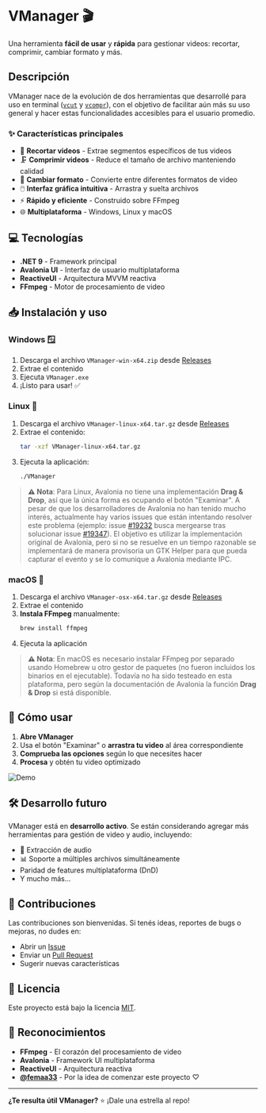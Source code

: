 # VManager 🎬

Una herramienta **fácil de usar** y **rápida** para gestionar videos: recortar, comprimir, cambiar formato y más.

## Descripción

VManager nace de la evolución de dos herramientas que desarrollé para uso en terminal ([`vcut`](https://github.com/balta-dev/vcut) y [`vcompr`](https://github.com/balta-dev/vcompr)), con el objetivo de facilitar aún más su uso general y hacer estas funcionalidades accesibles para el usuario promedio. 

### ✨ Características principales

- 🎥 **Recortar videos** - Extrae segmentos específicos de tus videos
- 🗜️ **Comprimir videos** - Reduce el tamaño de archivo manteniendo calidad
- 🔄 **Cambiar formato** - Convierte entre diferentes formatos de video
- 🖱️ **Interfaz gráfica intuitiva** - Arrastra y suelta archivos
- ⚡ **Rápido y eficiente** - Construido sobre FFmpeg
- 🌐 **Multiplataforma** - Windows, Linux y macOS

## 💻 Tecnologías

- **.NET 9** - Framework principal
- **Avalonia UI** - Interfaz de usuario multiplataforma  
- **ReactiveUI** - Arquitectura MVVM reactiva
- **FFmpeg** - Motor de procesamiento de video

## 📥 Instalación y uso

### Windows 🪟
1. Descarga el archivo `VManager-win-x64.zip` desde [Releases](../../releases)
2. Extrae el contenido
3. Ejecuta `VManager.exe`
4. ¡Listo para usar! ✅

### Linux 🐧
1. Descarga el archivo `VManager-linux-x64.tar.gz` desde [Releases](../../releases)
2. Extrae el contenido:
   ```bash
   tar -xzf VManager-linux-x64.tar.gz
   ```
3. Ejecuta la aplicación:
   ```bash
   ./VManager
   ```

> **⚠️ Nota**: Para Linux, Avalonia no tiene una implementación **Drag & Drop**, así que la única forma es ocupando el botón "Examinar". A pesar de que los desarrolladores de Avalonia no han tenido mucho interés, actualmente hay varios issues que están intentando resolver este problema (ejemplo: issue [#19232](https://github.com/AvaloniaUI/Avalonia/pull/19232) busca mergearse tras solucionar issue [#19347](https://github.com/AvaloniaUI/Avalonia/pull/19347)). El objetivo es utilizar la implementación original de Avalonia, pero si no se resuelve en un tiempo razonable se implementará de manera provisoria un GTK Helper para que pueda capturar el evento y se lo comunique a Avalonia mediante IPC.

### macOS 🍎
1. Descarga el archivo `VManager-osx-x64.tar.gz` desde [Releases](../../releases)
2. Extrae el contenido
3. **Instala FFmpeg** manualmente:
   ```bash
   brew install ffmpeg
   ```
4. Ejecuta la aplicación

> **⚠️ Nota**: En macOS es necesario instalar FFmpeg por separado usando Homebrew u otro gestor de paquetes (no fueron incluidos los binarios en el ejecutable). Todavía no ha sido testeado en esta plataforma, pero según la documentación de Avalonia la función **Drag & Drop** si está disponible.

## 🎯 Cómo usar

1. **Abre VManager**
2. Usa el botón "Examinar" o **arrastra tu video** al área correspondiente
3. **Comprueba las opciones** según lo que necesites hacer
4. **Procesa** y obtén tu video optimizado

![Demo](assets/demo.gif) <!-- Agregá un gif demo cuando tengas uno -->

## 🛠️ Desarrollo futuro

VManager está en **desarrollo activo**. Se están considerando agregar más herramientas para gestión de video y audio, incluyendo:

- 🎵 Extracción de audio
- 📊 Soporte a múltiples archivos simultáneamente
- Paridad de features multiplataforma (DnD)
- Y mucho más...

## 🤝 Contribuciones

Las contribuciones son bienvenidas. Si tenés ideas, reportes de bugs o mejoras, no dudes en:

- Abrir un [Issue](../../issues)
- Enviar un [Pull Request](../../pulls)
- Sugerir nuevas características

## 📄 Licencia

Este proyecto está bajo la licencia [MIT](LICENSE).

## 🙏 Reconocimientos

- **FFmpeg** - El corazón del procesamiento de video
- **Avalonia** - Framework UI multiplataforma
- **ReactiveUI** - Arquitectura reactiva
- [**@femaa33**](https://www.youtube.com/@femaa33) - Por la idea de comenzar este proyecto ♡

---

**¿Te resulta útil VManager?** ⭐ ¡Dale una estrella al repo!
